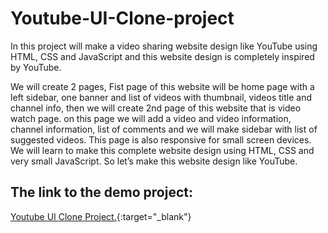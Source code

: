 # Youtube-UI-Clone-project
In this project will make a video sharing website design like YouTube using HTML, CSS and JavaScript and this website design is completely inspired by YouTube.

We will create 2 pages, Fist page of this website will be home page with a left sidebar, one banner and list of videos with thumbnail, videos title and channel info, then we will create 2nd page of this website that is video watch page. on this page we will add a video and video information, channel information, list of comments and we will make sidebar with list of suggested videos. This page is also responsive for small screen devices. We will learn to make this complete website design using HTML, CSS and very small JavaScript. So let’s make this website design like YouTube.

## The link to the demo project:
  [Youtube UI Clone Project.](https://khitermedachraf.github.io/Youtube-UI-Clone-project/){:target="_blank"}
